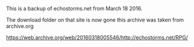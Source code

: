 This is a backup of echostorms.net from March 18 2016.

The download folder on that site is now gone this archive was taken from archive.org

https://web.archive.org/web/20160318005546/http://echostorms.net/RPG/

